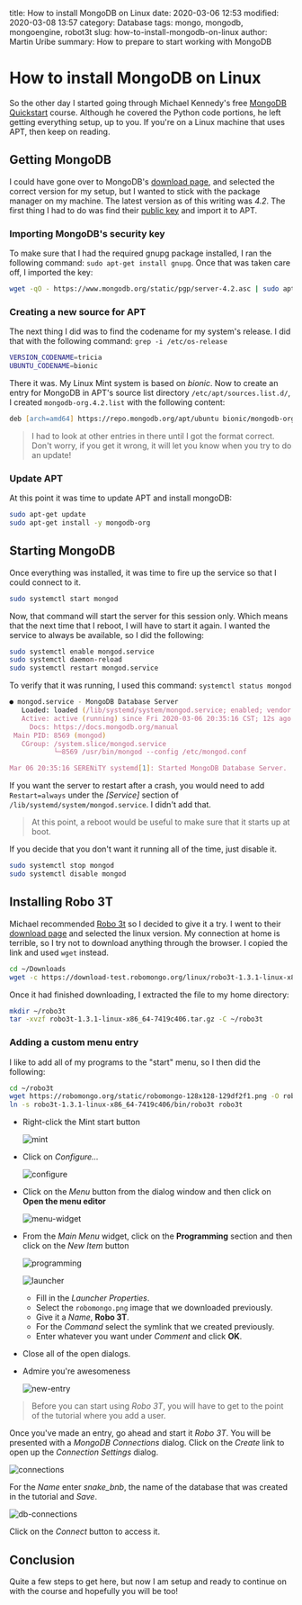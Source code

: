 title: How to install MongoDB on Linux
date: 2020-03-06 12:53
modified: 2020-03-08 13:57
category: Database
tags: mongo, mongodb, mongoengine, robot3t
slug: how-to-install-mongodb-on-linux
author: Martin Uribe
summary: How to prepare to start working with MongoDB

# How to install MongoDB on Linux

So the other day I started going through Michael Kennedy's free [MongoDB Quickstart](https://training.talkpython.fm/courses/details/mongodb-python-quickstart-mongoengine) course.
Although he covered the Python code portions, he left getting everything setup, up to you.
If you're on a Linux machine that uses APT, then keep on reading.

## Getting MongoDB

I could have gone over to MongoDB's [download page](https://www.mongodb.com/download-center/community), and selected the correct version for my setup, but I wanted to stick with the package manager on my machine.
The latest version as of this writing was *4.2*.
The first thing I had to do was find their [public key](https://www.mongodb.org/static/pgp/server-4.2.asc) and import it to APT.

### Importing MongoDB's security key

To make sure that I had the required gnupg package installed, I ran the following command: `sudo apt-get install gnupg`.
Once that was taken care off, I imported the key:

```zsh
wget -qO - https://www.mongodb.org/static/pgp/server-4.2.asc | sudo apt-key add -
```

### Creating a new source for APT

The next thing I did was to find the codename for my system's release.
I did that with the following command: `grep -i /etc/os-release`

```zsh
VERSION_CODENAME=tricia
UBUNTU_CODENAME=bionic
```

There it was.
My Linux Mint system is based on _bionic_.
Now to create an entry for MongoDB in APT's source list directory `/etc/apt/sources.list.d/`, I created `mongodb-org.4.2.list` with the following content:

```zsh
deb [arch=amd64] https://repo.mongodb.org/apt/ubuntu bionic/mongodb-org/4.2 multiverse
```

> I had to look at other entries in there until I got the format correct.
Don't worry, if you get it wrong, it will let you know when you try to do an update!

### Update APT

At this point it was time to update APT and install mongoDB:

```zsh
sudo apt-get update
sudo apt-get install -y mongodb-org
```

## Starting MongoDB

Once everything was installed, it was time to fire up the service so that I could connect to it.

```zsh
sudo systemctl start mongod
```

Now, that command will start the server for this session only.
Which means that the next time that I reboot, I will have to start it again.
I wanted the service to always be available, so I did the following:

```zsh
sudo systemctl enable mongod.service
sudo systemctl daemon-reload
sudo systemctl restart mongod.service
```

To verify that it was running, I used this command: `systemctl status mongod`

```zsh
● mongod.service - MongoDB Database Server
   Loaded: loaded (/lib/systemd/system/mongod.service; enabled; vendor preset: e
   Active: active (running) since Fri 2020-03-06 20:35:16 CST; 12s ago
     Docs: https://docs.mongodb.org/manual
 Main PID: 8569 (mongod)
   CGroup: /system.slice/mongod.service
           └─8569 /usr/bin/mongod --config /etc/mongod.conf

Mar 06 20:35:16 SERENiTY systemd[1]: Started MongoDB Database Server.
```

If you want the server to restart after a crash, you would need to add `Restart=always` under the *[Service]* section of `/lib/systemd/system/mongod.service`.
I didn't add that.

> At this point, a reboot would be useful to make sure that it starts up at boot.

If you decide that you don't want it running all of the time, just disable it.

```zsh
sudo systemctl stop mongod
sudo systemctl disable mongod
```

## Installing Robo 3T

Michael recommended [Robo 3t](https://robomongo.org) so I decided to give it a try.
I went to their [download page](https://robomongo.org/download) and selected the linux version.
My connection at home is terrible, so I try not to download anything through the browser.
I copied the link and used `wget` instead.

```zsh
cd ~/Downloads
wget -c https://download-test.robomongo.org/linux/robo3t-1.3.1-linux-x86_64-7419c406.tar.gz
```

Once it had finished downloading, I extracted the file to my home directory:

```zsh
mkdir ~/robo3t
tar -xvzf robo3t-1.3.1-linux-x86_64-7419c406.tar.gz -C ~/robo3t
```

### Adding a custom menu entry

I like to add all of my programs to the "start" menu, so I then did the following:

```zsh
cd ~/robo3t
wget https://robomongo.org/static/robomongo-128x128-129df2f1.png -O robomongo.png
ln -s robo3t-1.3.1-linux-x86_64-7419c406/bin/robo3t robo3t
```

* Right-click the Mint start button

    ![mint]({static}/images/linux-menu.png)

* Click on *Configure...*

    ![configure]({static}/images/right-click-menu.png)

* Click on the *Menu* button from the dialog window and then click on **Open the menu editor**

    ![menu-widget]({static}/images/menu-widget.png)

* From the _Main Menu_ widget, click on the **Programming** section and then click on the *New Item* button

    ![programming]({static}/images/main-menu-widget.png)

    ![launcher]({static}/images/launcher-properties.png)

    * Fill in the _Launcher Properties_.
    * Select the `robomongo.png` image that we downloaded previously.
    * Give it a _Name_, **Robo 3T**.
    * For the _Command_ select the symlink that we created previously.
    * Enter whatever you want under _Comment_ and click **OK**.

* Close all of the open dialogs.

* Admire you're awesomeness

    ![new-entry]({static}/images/new-entry.png)

> Before you can start using *Robo 3T*, you will have to get to the point of the tutorial where you add a user.

Once you've made an entry, go ahead and start it *Robo 3T*.
You will be presented with a _MongoDB Connections_ dialog.
Click on the _Create_ link to open up the _Connection Settings_ dialog.

![connections]({static}/images/connection-settings.png)

For the _Name_ enter *snake_bnb*, the name of the database that was created in the tutorial and *Save*.

![db-connections]({static}/images/robo3t-db-connections.png)

Click on the *Connect* button to access it.

## Conclusion

Quite a few steps to get here, but now I am setup and ready to continue on with the course and hopefully you will be too!
